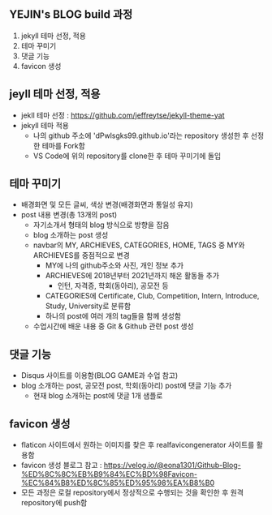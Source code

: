 ## YEJIN's BLOG build 과정 ##
1. jekyll 테마 선정, 적용 
2. 테마 꾸미기 
3. 댓글 기능 
4. favicon 생성

## jeyll 테마 선정, 적용 ##
- jekll 테마 선정 : https://github.com/jeffreytse/jekyll-theme-yat
- jekyll 테마 적용  
  - 나의 github 주소에 'dPwlsgks99.github.io'라는 repository 생성한 후 선정한 테마를 Fork함
  - VS Code에 위의 repository를 clone한 후 테마 꾸미기에 돌입

## 테마 꾸미기 ##
- 배경화면 및 모든 글씨, 색상 변경(배경화면과 통일성 유지)
- post 내용 변경(총 13개의 post)
  - 자기소개서 형태의 blog 방식으로 방향을 잡음
  - blog 소개하는 post 생성
  - navbar의 MY, ARCHIEVES, CATEGORIES, HOME, TAGS 중 MY와 ARCHIEVES를 중점적으로 변경
    - MY에 나의 github주소와 사진, 개인 정보 추가
    - ARCHIEVES에 2018년부터 2021년까지 해온 활동들 추가
      - 인턴, 자격증, 학회(동아리), 공모전 등
    - CATEGORIES에 Certificate, Club, Competition, Intern, Introduce, Study, University로 분류함
    - 하나의 post에 여러 개의 tag들을 함께 생성함
  - 수업시간에 배운 내용 중 Git & Github 관련 post 생성

## 댓글 기능 ##
- Disqus 사이트를 이용함(BLOG GAME과 수업 참고)
- blog 소개하는 post, 공모전 post, 학회(동아리) post에 댓글 기능 추가
  - 현재 blog 소개하는 post에 댓글 1개 샘플로 

## favicon 생성 ##
- flaticon 사이트에서 원하는 이미지를 찾은 후 realfavicongenerator 사이트를 활용함
- favicon 생성 블로그 참고 : https://velog.io/@eona1301/Github-Blog-%ED%8C%8C%EB%B9%84%EC%BD%98Favicon-%EC%84%B8%ED%8C%85%ED%95%98%EA%B8%B0 
- 모든 과정은 로컬 repository에서 정상적으로 수행되는 것을 확인한 후 원격 repository에 push함
